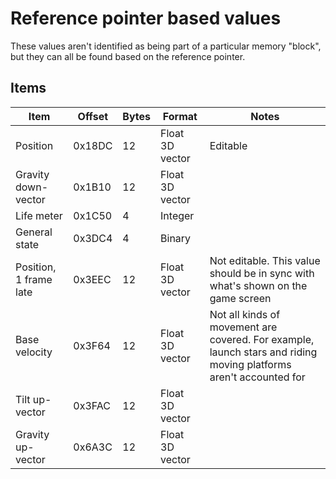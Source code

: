 # Reference pointer based values

These values aren't identified as being part of a particular memory "block", but they can all be found based on the reference pointer.


## Items

Item | Offset | Bytes | Format | Notes
--- | --- | --- | --- | ---
Position | 0x18DC | 12 | Float 3D vector | Editable
Gravity down-vector | 0x1B10 | 12 | Float 3D vector
Life meter | 0x1C50 | 4 | Integer
General state | 0x3DC4 | 4 | Binary
Position, 1 frame late | 0x3EEC | 12 | Float 3D vector | Not editable. This value should be in sync with what's shown on the game screen
Base velocity | 0x3F64 | 12 | Float 3D vector | Not all kinds of movement are covered. For example, launch stars and riding moving platforms aren't accounted for
Tilt up-vector | 0x3FAC | 12 | Float 3D vector
Gravity up-vector | 0x6A3C | 12 | Float 3D vector